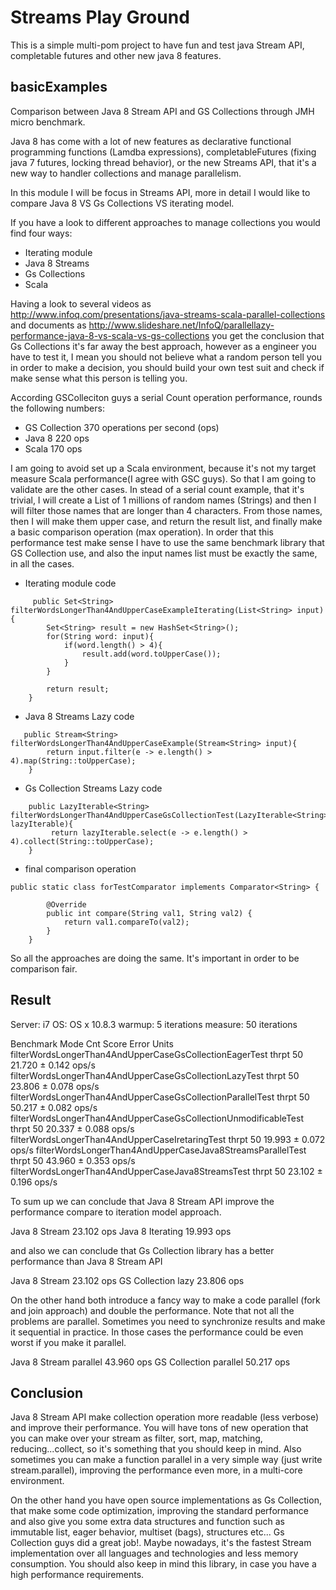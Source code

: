 # Streams Play Ground

This is a simple multi-pom project to have fun and test java Stream API, completable futures and other new java 8 features. 

## basicExamples

Comparison between Java 8  Stream API and GS Collections through JMH micro benchmark.

Java 8 has come with a lot of new features as declarative functional programming functions (Lamdba expressions), completableFutures (fixing java 7 futures, locking thread behavior), or the new Streams API, that it's a new way to handler collections and manage parallelism.  

In this module I will be focus in Streams API, more in detail I would like to compare Java 8 VS Gs Collections VS iterating model. 

If you have a look to different approaches to manage collections you would find four ways:
-  Iterating module
-  Java 8 Streams
-  Gs Collections
-  Scala

Having a look to several videos as http://www.infoq.com/presentations/java-streams-scala-parallel-collections and documents as http://www.slideshare.net/InfoQ/parallellazy-performance-java-8-vs-scala-vs-gs-collections you get the conclusion that Gs Collections it's far away the best approach, however as a engineer you have to test it, I mean you should not believe what a random person tell you in order to make a decision, you should build your own test suit and check if make sense what this person is telling you. 

According GSColleciton guys a serial Count operation performance, rounds the following numbers:

- GS Collection 370 operations per second (ops)
- Java 8 220 ops
- Scala 170 ops

I am going to avoid set up a Scala environment, because it's not my target measure Scala performance(I agree with GSC guys). So that I am going to validate are the other cases. In stead of a serial count example, that it's trivial, I will create a List of 1 millions of random names (Strings) and then I will filter those names that are longer than 4 characters. From those names, then I will make them upper case, and return the result list, and finally make a basic comparison operation (max operation). In order that this performance test make sense I have to use the same benchmark library that GS Collection use, and also the input names list must be exactly the same, in all the cases.   


- Iterating module code 

```
     public Set<String> filterWordsLongerThan4AndUpperCaseExampleIterating(List<String> input){
		Set<String> result = new HashSet<String>(); 
		for(String word: input){
			if(word.length() > 4){
				result.add(word.toUpperCase());
			}
		}
		
		return result;
	}
```  


- Java 8 Streams Lazy code

```
   public Stream<String> filterWordsLongerThan4AndUpperCaseExample(Stream<String> input){		
		return input.filter(e -> e.length() > 4).map(String::toUpperCase);
	}
```  

- Gs Collection Streams Lazy code

```
    public LazyIterable<String> filterWordsLongerThan4AndUpperCaseGsCollectionTest(LazyIterable<String> lazyIterable){
		 return lazyIterable.select(e -> e.length() > 4).collect(String::toUpperCase);
	}
```
- final comparison operation

```
public static class forTestComparator implements Comparator<String> {

        @Override
        public int compare(String val1, String val2) {
            return val1.compareTo(val2);
        }
    }
```

So all the approaches are doing the same. It's important in order to be comparison fair.

 ## Result
 
 Server: i7
 OS: OS x 10.8.3
 warmup: 5 iterations
 measure: 50 iterations
 
Benchmark
                                                                  Mode  Cnt   Score   Error  Units
filterWordsLongerThan4AndUpperCaseGsCollectionEagerTest          thrpt   50  21.720 ± 0.142  ops/s
filterWordsLongerThan4AndUpperCaseGsCollectionLazyTest           thrpt   50  23.806 ± 0.078  ops/s
filterWordsLongerThan4AndUpperCaseGsCollectionParallelTest       thrpt   50  50.217 ± 0.082  ops/s
filterWordsLongerThan4AndUpperCaseGsCollectionUnmodificableTest  thrpt   50  20.337 ± 0.088  ops/s
filterWordsLongerThan4AndUpperCaseIretaringTest                  thrpt   50  19.993 ± 0.072  ops/s
filterWordsLongerThan4AndUpperCaseJava8StreamsParallelTest       thrpt   50  43.960 ± 0.353  ops/s
filterWordsLongerThan4AndUpperCaseJava8StreamsTest               thrpt   50  23.102 ± 0.196  ops/s
 
 To sum up we can conclude that Java 8 Stream API improve the performance compare to iteration model approach. 
 
 Java 8 Stream         23.102 ops
 Java 8 Iterating      19.993 ops
 
 and also we can conclude that Gs Collection library has a better performance than Java 8 Stream API
 
 Java 8 Stream         23.102 ops
 GS Collection lazy    23.806 ops
 
 On the other hand both introduce a fancy way to make a code parallel (fork and join approach) and double the performance. Note that not all the problems are parallel. Sometimes you need to synchronize results and make it sequential in practice. In those cases the performance could be even worst if you make it parallel. 
 
Java 8 Stream parallel 43.960 ops
GS Collection parallel 50.217 ops

 ## Conclusion
 
 Java 8 Stream API make collection operation more readable (less verbose) and improve their performance. You will have tons of new operation that you can make over your stream as filter, sort, map, matching, reducing...collect, so it's something that you should keep in mind. Also sometimes you can make a function parallel in a very simple way (just write stream.parallel), improving the performance even more, in a multi-core environment.  
 
 On the other hand you have open source implementations as Gs Collection, that make some code optimization, improving the standard performance and also give you some extra data structures and function such as immutable list, eager behavior, multiset (bags), structures etc... Gs Collection guys did a great job!. Maybe nowadays, it's the fastest Stream implementation over all languages and technologies and less memory consumption. You should also keep in mind this library, in case you have a high performance requirements.  
 



